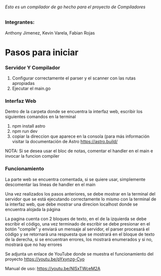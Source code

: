 ###### Esto es un compilador de go hecho para el proyecto de Compiladores

###  Integrantes:

Anthony Jimenez,
Kevin Varela,
Fabian Rojas



# Pasos para iniciar


### **Servidor Y Compilador**
1.   Configurar correctamente el parser y el scanner con las rutas apropiadas
2.   Ejecutar el main.go




### **Interfaz Web**

Dentro de la carpeta donde se encuentra la interfaz web, escribir los siguientes comandos en la terminal
1.   npm install astro
2.   npm run dev
3.   copiar la direccion que aparece en la consola (para más información visitar la documentación de Astro https://astro.build/


NOTA: Si se desea usar el bloc de notas, comentar el handler en el main e invocar la funcion compiler

### **Funcionamiento**

La parte web se encuentra comentada, si se quiere usar, simplemente descomentar las lineas de handler en el main

Una vez realizados los pasos anteriores, se debe mostrar en la terminal del servidor que se está ejecutando correctamente
lo mismo con la terminal de la interfaz web, que debe mostrar una direcion localhost donde se encuentra alojada la página

La pagina cuenta con 2 bloques de texto, en el de la izquierda se debe escribir el código, una vez terminado de escribir
se debe presionar en el botón "compile" y enviará un mensaje al servidor, el parser procesará el código y se retornará
una respuesta que se mostrará en el bloque de texto de la derecha, si se encuentran errores, los mostrará enumerados y si no,
mostrará que no hay errores


Se adjunta un enlace de YouTube donde se muestra el funcionamiento del proyecto
https://youtu.be/pYxynzg-Cyo

Manual de uso:
https://youtu.be/NlSxTWceM2A
